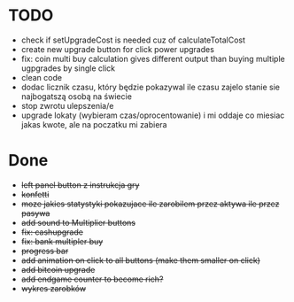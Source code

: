 # TODO

- check if setUpgradeCost is needed cuz of calculateTotalCost
- create new upgrade button for click power upgrades
- fix: coin multi buy calculation gives different output than buying multiple ugpgrades by single click
- clean code
- dodac licznik czasu, który będzie pokazywal ile czasu zajelo stanie sie najbogatszą osobą na świecie
- stop zwrotu ulepszenia/e
- upgrade lokaty (wybieram czas/oprocentowanie) i mi oddaje co miesiac jakas kwote, ale na poczatku mi zabiera 

# Done

- ~~left panel button z instrukcja gry~~
- ~~konfetti~~
- ~~moze jakies statystyki pokazujace ile zarobilem przez aktywa ile przez pasywa~~
- ~~add sound to Multiplier buttons~~
- ~~fix: cashupgrade~~
- ~~fix: bank multipler buy~~
- ~~progress bar~~
- ~~add animation on click to all buttons (make them smaller on click)~~
- ~~add bitcoin upgrade~~
- ~~add endgame counter to become rich?~~
- ~~wykres zarobków~~